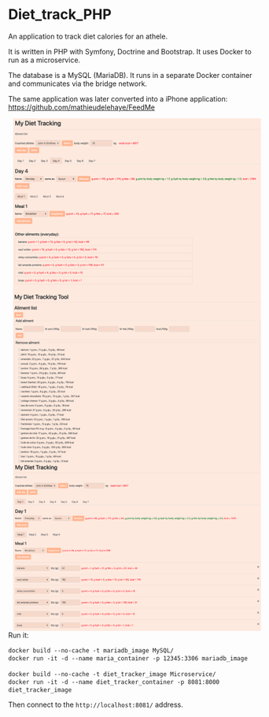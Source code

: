 # Diet_track_PHP
An application to track diet calories for an athele.

It is written in PHP with Symfony, Doctrine and Bootstrap. It uses Docker to run as a microservice. 

The database is a MySQL (MariaDB). It runs in a separate Docker container and communicates via the bridge network.

The same application was later converted into a iPhone application: https://github.com/mathieudelehaye/FeedMe

<p float="left">
  <img src="screenshots/Screenshot00.png" alt="Screenshot00.png" style="float: left; margin-right: 10px;" width="600" hspace="10" />
</p>

<p float="left">
  <img src="screenshots/Screenshot01.png" alt="Screenshot01.png" style="float: left; margin-right: 10px;" width="600" hspace="10" />
</p>

<p float="left">
  <img src="screenshots/Screenshot02.png" alt="Screenshot02.png" style="float: left; margin-right: 10px;" width="600" hspace="10" />
</p>

Run it: 

```
docker build --no-cache -t mariadb_image MySQL/
docker run -it -d --name maria_container -p 12345:3306 mariadb_image

docker build --no-cache -t diet_tracker_image Microservice/
docker run -it -d --name diet_tracker_container -p 8081:8000 diet_tracker_image
```

Then connect to the `http://localhost:8081/` address.
